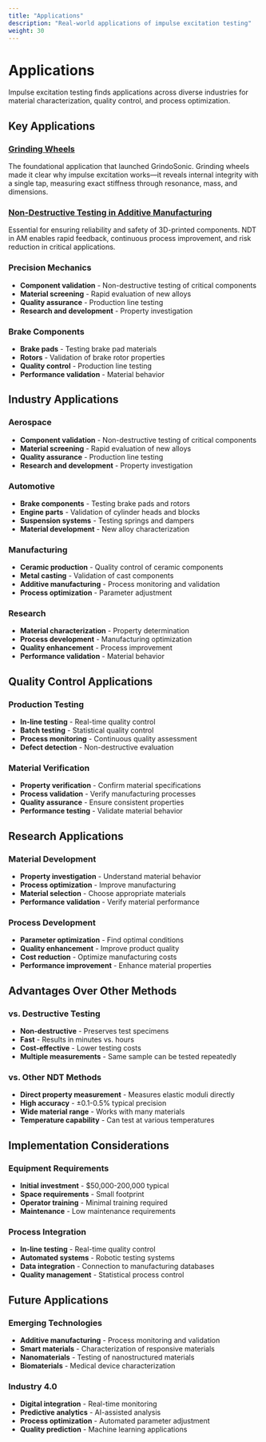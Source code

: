 ```yaml
---
title: "Applications"
description: "Real-world applications of impulse excitation testing"
weight: 30
---
```


# Applications

Impulse excitation testing finds applications across diverse industries for material characterization, quality control, and process optimization.

## Key Applications

### [Grinding Wheels](/wiki/docs/applications/grinding-wheels/)
The foundational application that launched GrindoSonic. Grinding wheels made it clear why impulse excitation works—it reveals internal integrity with a single tap, measuring exact stiffness through resonance, mass, and dimensions.

### [Non-Destructive Testing in Additive Manufacturing](/wiki/docs/applications/ndt-additive-manufacturing/)
Essential for ensuring reliability and safety of 3D-printed components. NDT in AM enables rapid feedback, continuous process improvement, and risk reduction in critical applications.

### Precision Mechanics
- **Component validation** - Non-destructive testing of critical components
- **Material screening** - Rapid evaluation of new alloys
- **Quality assurance** - Production line testing
- **Research and development** - Property investigation

### Brake Components
- **Brake pads** - Testing brake pad materials
- **Rotors** - Validation of brake rotor properties
- **Quality control** - Production line testing
- **Performance validation** - Material behavior

## Industry Applications

### Aerospace
- **Component validation** - Non-destructive testing of critical components
- **Material screening** - Rapid evaluation of new alloys
- **Quality assurance** - Production line testing
- **Research and development** - Property investigation

### Automotive
- **Brake components** - Testing brake pads and rotors
- **Engine parts** - Validation of cylinder heads and blocks
- **Suspension systems** - Testing springs and dampers
- **Material development** - New alloy characterization

### Manufacturing
- **Ceramic production** - Quality control of ceramic components
- **Metal casting** - Validation of cast components
- **Additive manufacturing** - Process monitoring and validation
- **Process optimization** - Parameter adjustment

### Research
- **Material characterization** - Property determination
- **Process development** - Manufacturing optimization
- **Quality enhancement** - Process improvement
- **Performance validation** - Material behavior

## Quality Control Applications

### Production Testing
- **In-line testing** - Real-time quality control
- **Batch testing** - Statistical quality control
- **Process monitoring** - Continuous quality assessment
- **Defect detection** - Non-destructive evaluation

### Material Verification
- **Property verification** - Confirm material specifications
- **Process validation** - Verify manufacturing processes
- **Quality assurance** - Ensure consistent properties
- **Performance testing** - Validate material behavior

## Research Applications

### Material Development
- **Property investigation** - Understand material behavior
- **Process optimization** - Improve manufacturing
- **Material selection** - Choose appropriate materials
- **Performance validation** - Verify material performance

### Process Development
- **Parameter optimization** - Find optimal conditions
- **Quality enhancement** - Improve product quality
- **Cost reduction** - Optimize manufacturing costs
- **Performance improvement** - Enhance material properties

## Advantages Over Other Methods

### vs. Destructive Testing
- **Non-destructive** - Preserves test specimens
- **Fast** - Results in minutes vs. hours
- **Cost-effective** - Lower testing costs
- **Multiple measurements** - Same sample can be tested repeatedly

### vs. Other NDT Methods
- **Direct property measurement** - Measures elastic moduli directly
- **High accuracy** - ±0.1-0.5% typical precision
- **Wide material range** - Works with many materials
- **Temperature capability** - Can test at various temperatures

## Implementation Considerations

### Equipment Requirements
- **Initial investment** - $50,000-200,000 typical
- **Space requirements** - Small footprint
- **Operator training** - Minimal training required
- **Maintenance** - Low maintenance requirements

### Process Integration
- **In-line testing** - Real-time quality control
- **Automated systems** - Robotic testing systems
- **Data integration** - Connection to manufacturing databases
- **Quality management** - Statistical process control

## Future Applications

### Emerging Technologies
- **Additive manufacturing** - Process monitoring and validation
- **Smart materials** - Characterization of responsive materials
- **Nanomaterials** - Testing of nanostructured materials
- **Biomaterials** - Medical device characterization

### Industry 4.0
- **Digital integration** - Real-time monitoring
- **Predictive analytics** - AI-assisted analysis
- **Process optimization** - Automated parameter adjustment
- **Quality prediction** - Machine learning applications
